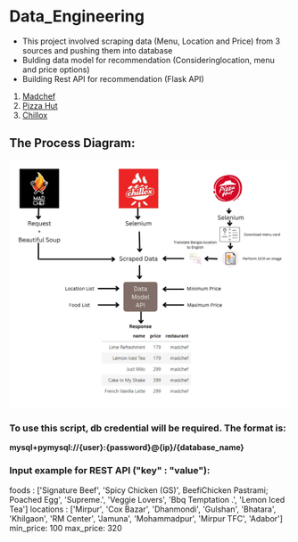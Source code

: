 # Data_Engineering 

* This project involved scraping data (Menu, Location and Price) from 3 sources and pushing them into database
* Bulding data model for recommendation (Consideringlocation, menu and price options)
* Building Rest API for recommendation (Flask API)

1. [Madchef](https://madchef.com.bd/)
2. [Pizza Hut](https://www.pizzahutbd.com/)
3. [Chillox](https://www.facebook.com/chillox.burgers/)

## The Process Diagram: 

![Process Diagram](https://github.com/espSiyam/Data_Engineering/blob/main/data/Data%20%20Engineering.jpg)

### To use this script, db credential will be required. The format is:
**mysql+pymysql://{user}:{password}@{ip}/{database_name}**

### Input example for REST API ("key" : "value"): 
foods : ['Signature Beef', 'Spicy Chicken (GS)', BeefiChicken Pastrami; Poached Egg', 'Supreme.', 'Veggie Lovers', 'Bbq Temptation .', 'Lemon Iced Tea']
locations : ['Mirpur', 'Cox Bazar', 'Dhanmondi', 'Gulshan', 'Bhatara', 'Khilgaon', 'RM Center', 'Jamuna', 'Mohammadpur', 'Mirpur TFC', 'Adabor']
min_price: 100
max_price: 320
